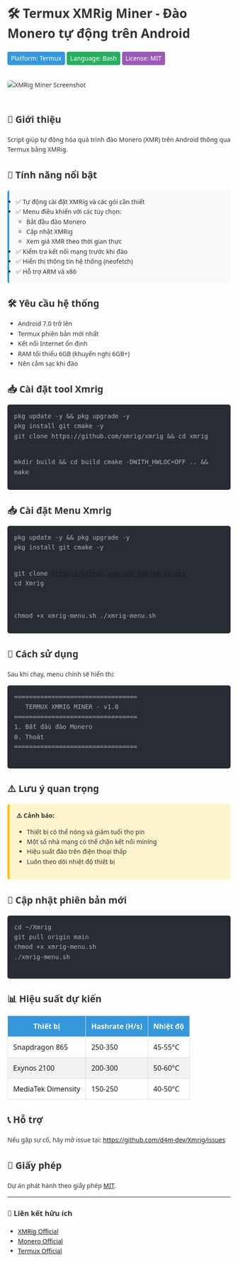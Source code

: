 <div style="font-family: 'Segoe UI', Tahoma, Geneva, Verdana, sans-serif; max-width: 900px; margin: 0 auto; line-height: 1.6; color: #333;">
  <h1>🛠️ Termux XMRig Miner - Đào Monero tự động trên Android</h1>

  <p>
    <span style="display:inline-block; background:#3498db; color:white; padding:4px 8px; border-radius:4px;">Platform: Termux</span>
    <span style="display:inline-block; background:#27ae60; color:white; padding:4px 8px; border-radius:4px;">Language: Bash</span>
    <span style="display:inline-block; background:#9b59b6; color:white; padding:4px 8px; border-radius:4px;">License: MIT</span>
  </p>

  <img src="[https://i.imgur.com/JqYe3Wn.png](https://github.com/d4m-dev/Xmrig/blob/main/img/screen_shot.jpg)" alt="XMRig Miner Screenshot" style="max-width: 100%; border-radius: 5px; margin: 20px 0;">

  <h2>📌 Giới thiệu</h2>
  <p>Script giúp tự động hóa quá trình đào Monero (XMR) trên Android thông qua Termux bằng XMRig.</p>

  <h2>🌟 Tính năng nổi bật</h2>
  <ul style="background: #f8f9fa; padding: 15px; border-left: 4px solid #3498db; border-radius: 5px;">
    <li>✅ Tự động cài đặt XMRig và các gói cần thiết</li>
    <li>✅ Menu điều khiển với các tùy chọn:
      <ul>
        <li>Bắt đầu đào Monero</li>
        <li>Cập nhật XMRig</li>
        <li>Xem giá XMR theo thời gian thực</li>
      </ul>
    </li>
    <li>✅ Kiểm tra kết nối mạng trước khi đào</li>
    <li>✅ Hiển thị thông tin hệ thống (neofetch)</li>
    <li>✅ Hỗ trợ ARM và x86</li>
  </ul>

  <h2>🛠️ Yêu cầu hệ thống</h2>
  <ul>
    <li>Android 7.0 trở lên</li>
    <li>Termux phiên bản mới nhất</li>
    <li>Kết nối Internet ổn định</li>
    <li>RAM tối thiểu 6GB (khuyến nghị 6GB+)</li>
    <li>Nên cắm sạc khi đào</li>
  </ul>

  <h2>📥 Cài đặt tool Xmrig</h2>
  <pre style="background: #282c34; color: #abb2bf; padding: 15px; border-radius: 5px; overflow-x: auto;">
pkg update -y && pkg upgrade -y
pkg install git cmake -y
git clone https://github.com/xmrig/xmrig && cd xmrig
    
mkdir build && cd build
cmake -DWITH_HWLOC=OFF .. && make
  </pre>
  <h2>📥 Cài đặt Menu Xmrig</h2>
  <pre style="background: #282c34; color: #abb2bf; padding: 15px; border-radius: 5px; overflow-x: auto;">
pkg update -y && pkg upgrade -y
pkg install git cmake -y

git clone https://github.com/d4m-dev/Xmrig.git
cd Xmrig

chmod +x xmrig-menu.sh
./xmrig-menu.sh
  </pre>

  <h2>🚀 Cách sử dụng</h2>
  <p>Sau khi chạy, menu chính sẽ hiển thị:</p>
  <pre style="background: #282c34; color: #abb2bf; padding: 15px; border-radius: 5px; overflow-x: auto;">
=================================
   TERMUX XMRIG MINER - v1.0
=================================
1. Bắt đầu đào Monero
0. Thoát
=================================
  </pre>

  <h2>⚠️ Lưu ý quan trọng</h2>
  <div style="background: #fff3cd; padding: 15px; border-left: 5px solid #ffc107; border-radius: 5px;">
    <strong>⚠️ Cảnh báo:</strong>
    <ul>
      <li>Thiết bị có thể nóng và giảm tuổi thọ pin</li>
      <li>Một số nhà mạng có thể chặn kết nối mining</li>
      <li>Hiệu suất đào trên điện thoại thấp</li>
      <li>Luôn theo dõi nhiệt độ thiết bị</li>
    </ul>
  </div>

  <h2>🔄 Cập nhật phiên bản mới</h2>
  <pre style="background: #282c34; color: #abb2bf; padding: 15px; border-radius: 5px; overflow-x: auto;">
cd ~/Xmrig
git pull origin main
chmod +x xmrig-menu.sh
./xmrig-menu.sh
  </pre>

  <h2>📊 Hiệu suất dự kiến</h2>
  <table style="width:100%; border-collapse: collapse; margin: 20px 0;">
    <thead>
      <tr style="background-color: #3498db; color: white;">
        <th style="padding: 12px; border: 1px solid #ddd;">Thiết bị</th>
        <th style="padding: 12px; border: 1px solid #ddd;">Hashrate (H/s)</th>
        <th style="padding: 12px; border: 1px solid #ddd;">Nhiệt độ</th>
      </tr>
    </thead>
    <tbody>
      <tr>
        <td style="padding: 12px; border: 1px solid #ddd;">Snapdragon 865</td>
        <td style="padding: 12px; border: 1px solid #ddd;">250-350</td>
        <td style="padding: 12px; border: 1px solid #ddd;">45-55°C</td>
      </tr>
      <tr style="background-color: #f2f2f2;">
        <td style="padding: 12px; border: 1px solid #ddd;">Exynos 2100</td>
        <td style="padding: 12px; border: 1px solid #ddd;">200-300</td>
        <td style="padding: 12px; border: 1px solid #ddd;">50-60°C</td>
      </tr>
      <tr>
        <td style="padding: 12px; border: 1px solid #ddd;">MediaTek Dimensity</td>
        <td style="padding: 12px; border: 1px solid #ddd;">150-250</td>
        <td style="padding: 12px; border: 1px solid #ddd;">40-50°C</td>
      </tr>
    </tbody>
  </table>

  <h2>📞 Hỗ trợ</h2>
  <p>Nếu gặp sự cố, hãy mở issue tại: 
    <a href="https://github.com/d4m-dev/Xmrig/issues">https://github.com/d4m-dev/Xmrig/issues</a>
  </p>

  <h2>📜 Giấy phép</h2>
  <p>Dự án phát hành theo giấy phép <a href="LICENSE.MD">MIT</a>.</p>

  <hr>
  <h3>🔗 Liên kết hữu ích</h3>
  <ul>
    <li><a href="https://xmrig.com">XMRig Official</a></li>
    <li><a href="https://www.getmonero.org">Monero Official</a></li>
    <li><a href="https://termux.com">Termux Official</a></li>
  </ul>
</div>
